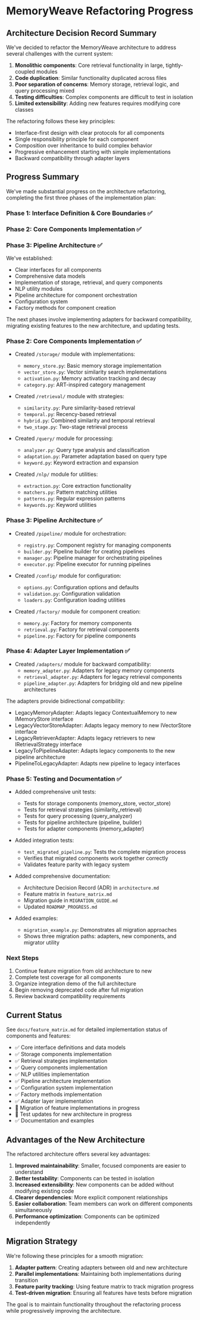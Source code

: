 # MemoryWeave Refactoring Progress

## Architecture Decision Record Summary

We've decided to refactor the MemoryWeave architecture to address several challenges with the current system:

1. **Monolithic components**: Core retrieval functionality in large, tightly-coupled modules
2. **Code duplication**: Similar functionality duplicated across files
3. **Poor separation of concerns**: Memory storage, retrieval logic, and query processing mixed
4. **Testing difficulties**: Complex components are difficult to test in isolation
5. **Limited extensibility**: Adding new features requires modifying core classes

The refactoring follows these key principles:
- Interface-first design with clear protocols for all components
- Single responsibility principle for each component
- Composition over inheritance to build complex behavior
- Progressive enhancement starting with simple implementations
- Backward compatibility through adapter layers

## Progress Summary

We've made substantial progress on the architecture refactoring, completing the first three phases of the implementation plan:

### Phase 1: Interface Definition & Core Boundaries ✅
### Phase 2: Core Components Implementation ✅
### Phase 3: Pipeline Architecture ✅

We've established:
- Clear interfaces for all components
- Comprehensive data models
- Implementation of storage, retrieval, and query components
- NLP utility modules
- Pipeline architecture for component orchestration
- Configuration system
- Factory methods for component creation

The next phases involve implementing adapters for backward compatibility, migrating existing features to the new architecture, and updating tests.

### Phase 2: Core Components Implementation ✅

- Created `/storage/` module with implementations:
  - `memory_store.py`: Basic memory storage implementation
  - `vector_store.py`: Vector similarity search implementations
  - `activation.py`: Memory activation tracking and decay
  - `category.py`: ART-inspired category management

- Created `/retrieval/` module with strategies:
  - `similarity.py`: Pure similarity-based retrieval
  - `temporal.py`: Recency-based retrieval
  - `hybrid.py`: Combined similarity and temporal retrieval
  - `two_stage.py`: Two-stage retrieval process

- Created `/query/` module for processing:
  - `analyzer.py`: Query type analysis and classification
  - `adaptation.py`: Parameter adaptation based on query type
  - `keyword.py`: Keyword extraction and expansion

- Created `/nlp/` module for utilities:
  - `extraction.py`: Core extraction functionality
  - `matchers.py`: Pattern matching utilities
  - `patterns.py`: Regular expression patterns
  - `keywords.py`: Keyword utilities

### Phase 3: Pipeline Architecture ✅

- Created `/pipeline/` module for orchestration:
  - `registry.py`: Component registry for managing components
  - `builder.py`: Pipeline builder for creating pipelines
  - `manager.py`: Pipeline manager for orchestrating pipelines
  - `executor.py`: Pipeline executor for running pipelines

- Created `/config/` module for configuration:
  - `options.py`: Configuration options and defaults
  - `validation.py`: Configuration validation
  - `loaders.py`: Configuration loading utilities

- Created `/factory/` module for component creation:
  - `memory.py`: Factory for memory components
  - `retrieval.py`: Factory for retrieval components
  - `pipeline.py`: Factory for pipeline components

### Phase 4: Adapter Layer Implementation ✅

- Created `/adapters/` module for backward compatibility:
  - `memory_adapter.py`: Adapters for legacy memory components
  - `retrieval_adapter.py`: Adapters for legacy retrieval components
  - `pipeline_adapter.py`: Adapters for bridging old and new pipeline architectures

The adapters provide bidirectional compatibility:
- LegacyMemoryAdapter: Adapts legacy ContextualMemory to new IMemoryStore interface
- LegacyVectorStoreAdapter: Adapts legacy memory to new IVectorStore interface
- LegacyRetrieverAdapter: Adapts legacy retrievers to new IRetrievalStrategy interface
- LegacyToPipelineAdapter: Adapts legacy components to the new pipeline architecture
- PipelineToLegacyAdapter: Adapts new pipeline to legacy interfaces

### Phase 5: Testing and Documentation ✅

- Added comprehensive unit tests:
  - Tests for storage components (memory_store, vector_store)
  - Tests for retrieval strategies (similarity_retrieval)
  - Tests for query processing (query_analyzer)
  - Tests for pipeline architecture (pipeline, builder)
  - Tests for adapter components (memory_adapter)

- Added integration tests:
  - `test_migrated_pipeline.py`: Tests the complete migration process
  - Verifies that migrated components work together correctly
  - Validates feature parity with legacy system

- Added comprehensive documentation:
  - Architecture Decision Record (ADR) in `architecture.md`
  - Feature matrix in `feature_matrix.md`
  - Migration guide in `MIGRATION_GUIDE.md`
  - Updated `ROADMAP_PROGRESS.md`

- Added examples:
  - `migration_example.py`: Demonstrates all migration approaches
  - Shows three migration paths: adapters, new components, and migrator utility

### Next Steps

1. Continue feature migration from old architecture to new
2. Complete test coverage for all components
3. Organize integration demo of the full architecture
4. Begin removing deprecated code after full migration
5. Review backward compatibility requirements

## Current Status

See `docs/feature_matrix.md` for detailed implementation status of components and features:

- ✅ Core interface definitions and data models
- ✅ Storage components implementation
- ✅ Retrieval strategies implementation
- ✅ Query components implementation
- ✅ NLP utilities implementation
- ✅ Pipeline architecture implementation
- ✅ Configuration system implementation
- ✅ Factory methods implementation
- ✅ Adapter layer implementation
- 🔄 Migration of feature implementations in progress
- 🔄 Test updates for new architecture in progress
- ✅ Documentation and examples

## Advantages of the New Architecture

The refactored architecture offers several key advantages:

1. **Improved maintainability**: Smaller, focused components are easier to understand
2. **Better testability**: Components can be tested in isolation
3. **Increased extensibility**: New components can be added without modifying existing code
4. **Clearer dependencies**: More explicit component relationships
5. **Easier collaboration**: Team members can work on different components simultaneously
6. **Performance optimization**: Components can be optimized independently

## Migration Strategy

We're following these principles for a smooth migration:

1. **Adapter pattern**: Creating adapters between old and new architecture
2. **Parallel implementations**: Maintaining both implementations during transition
3. **Feature parity tracking**: Using feature matrix to track migration progress
4. **Test-driven migration**: Ensuring all features have tests before migration

The goal is to maintain functionality throughout the refactoring process while progressively improving the architecture.